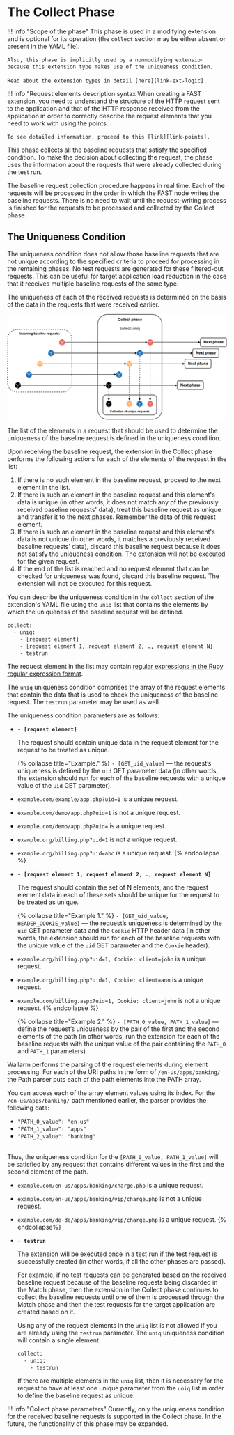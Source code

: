 [link-points]:          points/intro.md
[link-ruby-regexp]:     http://ruby-doc.org/core-2.6.1/doc/regexp_rdoc.html
[link-ext-logic]:       logic.md

[img-collect-uniq]:    ../../images/dsl/en/phases/collect-uniq.png

# The Collect Phase

!!! info "Scope of the phase"
    This phase is used in a modifying extension and is optional for its operation (the `collect` section may be either absent or present in the YAML file).
    
    Also, this phase is implicitly used by a nonmodifying extension because this extension type makes use of the uniqueness condition.
    
    Read about the extension types in detail [here][link-ext-logic].

 !!! info "Request elements description syntax
    When creating a FAST extension, you need to understand the structure of the HTTP request sent to the application and that of the HTTP response received from the application in order to correctly describe the request elements that you need to work with using the points.
    
    To see detailed information, proceed to this [link][link-points].

 This phase collects all the baseline requests that satisfy the specified condition. To make the decision about collecting the request, the phase uses the information about the requests that were already collected during the test run.

The baseline request collection procedure happens in real time. Each of the requests will be processed in the order in which the FAST node writes the baseline requests. There is no need to wait until the request-writing process is finished for the requests to be processed and collected by the Collect phase.

## The Uniqueness Condition

The uniqueness condition does not allow those baseline requests that are not unique according to the specified criteria to proceed for processing in the remaining phases. No test requests are generated for these filtered-out requests. This can be useful for target application load reduction in the case that it receives multiple baseline requests of the same type.

The uniqueness of each of the received requests is determined on the basis of the data in the requests that were received earlier.

![!The Collect phase with the uniqueness condition][img-collect-uniq]

The list of the elements in a request that should be used to determine the uniqueness of the baseline request is defined in the uniqueness condition.

Upon receiving the baseline request, the extension in the Collect phase performs the following actions for each of the elements of the request in the list:
1. If there is no such element in the baseline request, proceed to the next element in the list.
2. If there is such an element in the baseline request and this element's data is unique (in other words, it does not match any of the previously received baseline requests' data), treat this baseline request as unique and transfer it to the next phases. Remember the data of this request element.
3. If there is such an element in the baseline request and this element's data is not unique (in other words, it matches a previously received baseline requests' data), discard this baseline request because it does not satisfy the uniqueness condition. The extension will not be executed for the given request.
4. If the end of the list is reached and no request element that can be checked for uniqueness was found, discard this baseline request. The extension will not be executed for this request.

You can describe the uniqueness condition in the `collect` section of the extension's YAML file using the `uniq` list that contains the elements by which the uniqueness of the baseline request will be defined.

```
collect:
  - uniq:
    - [request element]
    - [request element 1, request element 2, …, request element N]
    - testrun
```  

The request element in the list may contain [regular expressions in the Ruby regular expression format][link-ruby-regexp].

The `uniq` uniqueness condition comprises the array of the request elements that contain the data that is used to check the uniqueness of the baseline request. The `testrun` parameter may be used as well.

The uniqueness condition parameters are as follows:
*   **`- [request element]`**
    
    The request should contain unique data in the request element for the request to be treated as unique.
    
    {% collapse title="Example." %}
`- [GET_uid_value]` — the request’s uniqueness is defined by the `uid` GET parameter data (in other words, the extension should run for each of the baseline requests with a unique value of the `uid` GET parameter).

*   `example.com/example/app.php?uid=1` is a unique request.
*   `example.com/demo/app.php?uid=1` is not a unique request.
*   `example.com/demo/app.php?uid=` is a unique request.
*   `example.org/billing.php?uid=1` is not a unique request.
*   `example.org/billing.php?uid=abc` is a unique request.
    {% endcollapse %}

*   **`- [request element 1, request element 2, …, request element N]`**
    
    The request should contain the set of N elements, and the request element data in each of these sets should be unique for the request to be treated as unique.
    
    {% collapse title="Example 1." %}
`- [GET_uid_value, HEADER_COOKIE_value]` — the request’s uniqueness is determined by the `uid` GET parameter data and the `Cookie` HTTP header data (in other words, the extension should run for each of the baseline requests with the unique value of the `uid` GET parameter and the `Cookie` header).
*   `example.org/billing.php?uid=1, Cookie: client=john` is a unique request.
*   `example.org/billing.php?uid=1, Cookie: client=ann` is a unique request.
*   `example.com/billing.aspx?uid=1, Cookie: client=john` is not a unique request.
    {% endcollapse %}
    
    {% collapse title="Example 2." %}
`- [PATH_0_value, PATH_1_value]` — define the request’s uniqueness by the pair of the first and the second elements of the path (in other words, run the extension for each of the baseline requests with the unique value of the pair containing the `PATH_0` and `PATH_1` parameters).
    
Wallarm performs the parsing of the request elements during element processing. For each of the URI paths in the form of `/en-us/apps/banking/` the Path parser puts each of the path elements into the PATH array.
    
You can access each of the array element values using its index. For the `/en-us/apps/banking/` path mentioned earlier, the parser provides the following data:
*   `"PATH_0_value": "en-us"`
*   `"PATH_1_value": "apps"`
*   `"PATH_2_value": "banking"`
<br><br>
    
Thus, the uniqueness condition for the `[PATH_0_value, PATH_1_value]` will be satisfied by any request that contains different values in the first and the second element of the path.
*   `example.com/en-us/apps/banking/charge.php` is a unique request.
*   `example.com/en-us/apps/banking/vip/charge.php` is not a unique request.
*   `example.com/de-de/apps/banking/vip/charge.php` is a unique request.
    {% endcollapse%}
    
*   **`- testrun`**
    
    The extension will be executed once in a test run if the test request is successfully created (in other words, if all the other phases are passed).
    
    For example, if no test requests can be generated based on the received baseline request because of the baseline requests being discarded in the Match phase, then the extension in the Collect phase continues to collect the baseline requests until one of them is processed through the Match phase and then the test requests for the target application are created based on it.
    
    Using any of the request elements in the `uniq` list is not allowed if you are already using the `testrun` parameter. The `uniq` uniqueness condition will contain a single element.
    
    ```
    collect:
      - uniq:
        - testrun 
    ```
    
    If there are multiple elements in the `uniq` list, then it is necessary for the request to have at least one unique parameter from the `uniq` list in order to define the baseline request as unique. 



!!! info "Collect phase parameters"
    Currently, only the uniqueness condition for the received baseline requests is supported in the Collect phase. In the future, the functionality of this phase may be expanded.
    